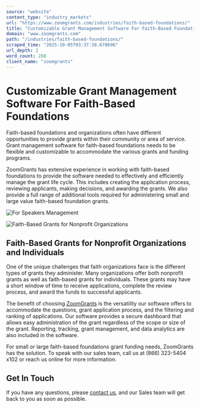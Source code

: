 ```yaml
---
source: "website"
content_type: "industry_markets"
url: "https://www.zoomgrants.com/industries/faith-based-foundations/"
title: "Customizable Grant Management Software For Faith-Based Foundations"
domain: "www.zoomgrants.com"
path: "/industries/faith-based-foundations/"
scraped_time: "2025-10-05T03:37:38.678696"
url_depth: 2
word_count: 288
client_name: "zoomgrants"
---
```


# Customizable Grant Management Software For Faith-Based Foundations

Faith-based foundations and organizations often have different opportunities to provide grants within their community or area of service. Grant management software for faith-based foundations needs to be flexible and customizable to accommodate the various grants and funding programs.

ZoomGrants has extensive experience in working with faith-based foundations to provide the software needed to effectively and efficiently manage the grant life cycle. This includes creating the application process, reviewing applicants, making decisions, and awarding the grants. We also provide a full range of additional tools required for administering small and large value faith-based foundation grants.

![For Speakers Management](https://www.zoomgrants.com/wp-content/uploads/2023/07/male-speaker-giving-presentation-hall-university-workshop-audience-conference-hall.jpg)

![Faith-Based Grants for Nonprofit Organizations](https://www.zoomgrants.com/wp-content/uploads/2023/06/male-business-executive-giving-speech-1.jpg)

## Faith-Based Grants for Nonprofit Organizations and Individuals

One of the unique challenges that faith organizations face is the different types of grants they administer. Many organizations offer both nonprofit grants as well as faith-based grants for individuals. These grants may have a short window of time to receive applications, complete the review process, and award the funds to successful applicants.

The benefit of choosing [ZoomGrants](https://www.zoomgrants.com/) is the versatility our software offers to accommodate the questions, grant application process, and the filtering and ranking of applications. Our software provides a secure dashboard that allows easy administration of the grant regardless of the scope or size of the grant. Reporting, tracking, grant management, and data analytics are also included in the software.

For small or large faith-based foundations grant funding needs, ZoomGrants has the solution. To speak with our sales team, call us at (866) 323-5404 x102 or reach us online for more information.

## Get In Touch

If you have any questions, please [contact us](https://www.zoomgrants.com/about-us/contact-sales/), and our Sales team will get back to you as soon as possible.